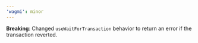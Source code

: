 ```yaml
---
'wagmi': minor
---
```


**Breaking**: Changed `useWaitForTransaction` behavior to return an error if the transaction reverted.

